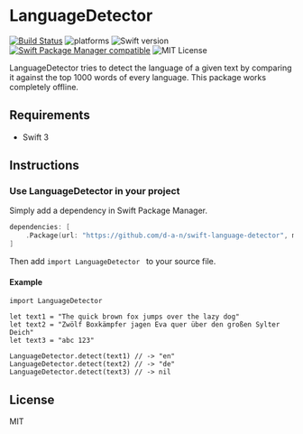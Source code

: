 # LanguageDetector
[![Build Status](https://travis-ci.org/d-a-n/swift-language-detector.svg?branch=master)](https://travis-ci.org/d-a-n/swift-language-detector) ![platforms](https://img.shields.io/badge/platforms-iOS%20%7C%20macOS%20%7C%20tvOS%20%7C%20watchOS%20-333333.svg) ![Swift version](https://img.shields.io/badge/%20Swift%20-3.1-blue.svg) [![Swift Package Manager compatible](https://img.shields.io/badge/Swift%20Package%20Manager-✓-brightgreen.svg)](https://github.com/apple/swift-package-manager) ![MIT License](https://img.shields.io/badge/license-MIT-blue.svg)



LanguageDetector tries to detect the language of a given text by comparing it against the top 1000 words of every language. This package works completely offline.

## Requirements
* Swift 3

## Instructions

### Use LanguageDetector in your project

Simply add a dependency in Swift Package Manager.

```swift
dependencies: [
    .Package(url: "https://github.com/d-a-n/swift-language-detector", majorVersion: 1),
]
```

Then add `import LanguageDetector ` to your source file.

#### Example

```
import LanguageDetector

let text1 = "The quick brown fox jumps over the lazy dog"
let text2 = "Zwölf Boxkämpfer jagen Eva quer über den großen Sylter Deich"
let text3 = "abc 123"

LanguageDetector.detect(text1) // -> "en"
LanguageDetector.detect(text2) // -> "de"
LanguageDetector.detect(text3) // -> nil

```

## License
MIT
